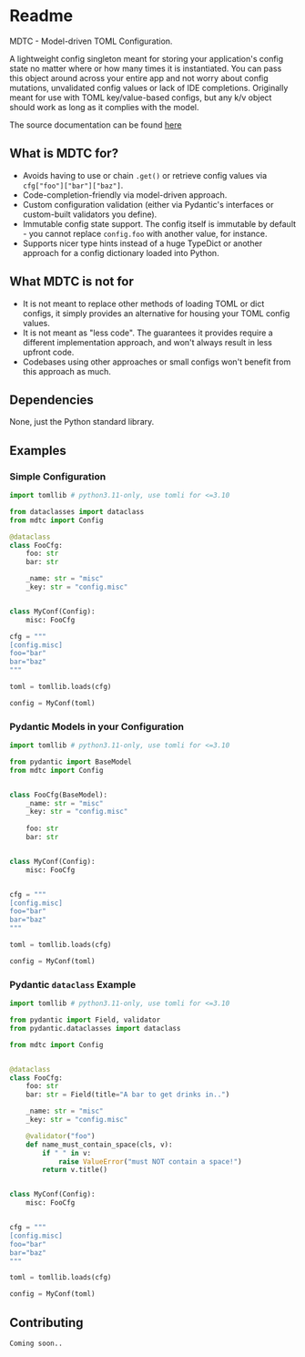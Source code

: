 # Readme

MDTC - Model-driven TOML Configuration.

A lightweight config singleton meant for storing your application's config state no matter where or how many times it is instantiated.
You can pass this object around across your entire app and not worry about config mutations, unvalidated config values or lack of IDE completions.
Originally meant for use with TOML key/value-based configs, but any k/v object should work as long as it complies with the model.

The source documentation can be found [here](https://pm5k.github.io/mdtc/)

## What is MDTC for?

- Avoids having to use or chain `.get()` or retrieve config values via `cfg["foo"]["bar"]["baz"]`.
- Code-completion-friendly via model-driven approach.
- Custom configuration validation (either via Pydantic's interfaces or custom-built validators you define).
- Immutable config state support. The config itself is immutable by default - you cannot replace `config.foo` with another value, for instance.
- Supports nicer type hints instead of a huge TypeDict or another approach for a config dictionary loaded into Python.

## What MDTC is not for

- It is not meant to replace other methods of loading TOML or dict configs, it simply provides an alternative for housing your TOML config values.
- It is not meant as "less code". The guarantees it provides require a different implementation approach, and won't always result in less upfront code.
- Codebases using other approaches or small configs won't benefit from this approach as much.

## Dependencies

None, just the Python standard library.

## Examples

### Simple Configuration

```py title="main.py"
import tomllib # python3.11-only, use tomli for <=3.10

from dataclasses import dataclass
from mdtc import Config

@dataclass
class FooCfg:
    foo: str
    bar: str

    _name: str = "misc"
    _key: str = "config.misc"


class MyConf(Config):
    misc: FooCfg

cfg = """
[config.misc]
foo="bar"
bar="baz"
"""

toml = tomllib.loads(cfg)

config = MyConf(toml)
```

### Pydantic Models in your Configuration

```py title="main.py"
import tomllib # python3.11-only, use tomli for <=3.10

from pydantic import BaseModel
from mdtc import Config


class FooCfg(BaseModel):
    _name: str = "misc"
    _key: str = "config.misc"
    
    foo: str
    bar: str


class MyConf(Config):
    misc: FooCfg


cfg = """
[config.misc]
foo="bar"
bar="baz"
"""

toml = tomllib.loads(cfg)

config = MyConf(toml)
```

### Pydantic `dataclass` Example

```py title="main.py"
import tomllib # python3.11-only, use tomli for <=3.10

from pydantic import Field, validator
from pydantic.dataclasses import dataclass

from mdtc import Config


@dataclass
class FooCfg:
    foo: str
    bar: str = Field(title="A bar to get drinks in..")

    _name: str = "misc"
    _key: str = "config.misc"

    @validator("foo")
    def name_must_contain_space(cls, v):
        if " " in v:
            raise ValueError("must NOT contain a space!")
        return v.title()


class MyConf(Config):
    misc: FooCfg


cfg = """
[config.misc]
foo="bar"
bar="baz"
"""

toml = tomllib.loads(cfg)

config = MyConf(toml)
```

## Contributing

`Coming soon..`
